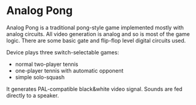 # Analog Pong

Analog Pong is a traditional pong-style game implemented mostly with analog circuits. All video generation is analog and so is most of the game logic. There are some basic gate and flip-flop level digital circuits used.

Device plays three switch-selectable games: 
* normal two-player tennis
* one-player tennis with automatic opponent
* simple solo-squash

It generates PAL-compatible black&white video signal. Sounds are fed directly to a speaker.
